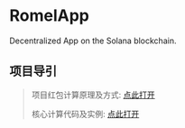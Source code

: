 # RomelApp
Decentralized App on the Solana blockchain.

## 项目导引

> 项目红包计算原理及方式: [点此打开](Calculation.md)
> 
> 核心计算代码及实例: [点此打开](Calculation.js)
